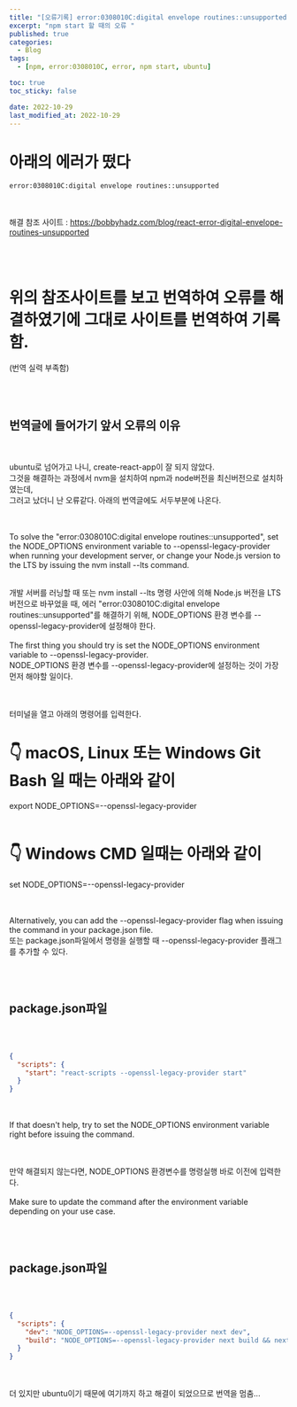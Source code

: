 ```yaml
---
title: "[오류기록] error:0308010C:digital envelope routines::unsupported"
excerpt: "npm start 할 때의 오류 "
published: true
categories:
  - Blog
tags:
  - [npm, error:0308010C, error, npm start, ubuntu]

toc: true
toc_sticky: false

date: 2022-10-29
last_modified_at: 2022-10-29
---
```


# 아래의 에러가 떴다

```
error:0308010C:digital envelope routines::unsupported
```

<br><br>
해결 참조 사이트 : https://bobbyhadz.com/blog/react-error-digital-envelope-routines-unsupported

<br><br>

# 위의 참조사이트를 보고 번역하여 오류를 해결하였기에 그대로 사이트를 번역하여 기록함.

(번역 실력 부족함)

<br><br>

## 번역글에 들어가기 앞서 오류의 이유

<br><br>
ubuntu로 넘어가고 나니, create-react-app이 잘 되지 않았다.  
그것을 해결하는 과정에서 nvm을 설치하여 npm과 node버전을 최신버전으로 설치하였는데,  
그러고 났더니 난 오류같다. 아래의 번역글에도 서두부분에 나온다.

<br><br>
To solve the "error:0308010C:digital envelope routines::unsupported", set the NODE_OPTIONS environment variable to --openssl-legacy-provider when running your development server, or change your Node.js version to the LTS by issuing the nvm install --lts command.

<br>
개발 서버를 러닝할 때 또는 nvm install --lts 명령 사안에 의해 Node.js 버전을 LTS 버전으로 바꾸었을 때, 에러 "error:0308010C:digital envelope routines::unsupported"를 해결하기 위해, NODE_OPTIONS 환경 변수를 --openssl-legacy-provider에 설정해야 한다.  
<br><br>
The first thing you should try is set the NODE_OPTIONS environment variable to --openssl-legacy-provider.
<br>
NODE_OPTIONS 환경 변수를 --openssl-legacy-provider에 설정하는 것이 가장 먼저 해야할 일이다.

<br><br>
터미널을 열고 아래의 명령어를 입력한다. <br>

# 👇️ macOS, Linux 또는 Windows Git Bash 일 때는 아래와 같이 <br>

export NODE_OPTIONS=--openssl-legacy-provider
<br><br>

# 👇️ Windows CMD 일때는 아래와 같이

set NODE_OPTIONS=--openssl-legacy-provider

<br><br>
Alternatively, you can add the --openssl-legacy-provider flag when issuing the command in your package.json file.
<br>
또는 package.json파일에서 명령을 실행할 때 --openssl-legacy-provider 플래그를 추가할 수 있다.

<br><br>

## package.json파일

<br><br>

```json
{
  "scripts": {
    "start": "react-scripts --openssl-legacy-provider start"
  }
}
```

<br><br>
If that doesn't help, try to set the NODE_OPTIONS environment variable right before issuing the command.

<br><br>
만약 해결되지 않는다면, NODE_OPTIONS 환경변수를 명령실행 바로 이전에 입력한다.
<br><br>
Make sure to update the command after the environment variable depending on your use case.

<br><br>

## package.json파일

<br><br>

```json
{
  "scripts": {
    "dev": "NODE_OPTIONS=--openssl-legacy-provider next dev",
    "build": "NODE_OPTIONS=--openssl-legacy-provider next build && next export"
  }
}
```

<br><br>
더 있지만 ubuntu이기 때문에 여기까지 하고 해결이 되었으므로 번역을 멈춤...
